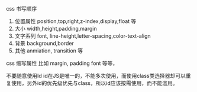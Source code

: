 css  书写顺序
1. 位置属性 position,top,right,z-index,display,float 等
2. 大小 width,height,padding,margin
3. 文字系列 font, line-height,letter-spacing,color-text-align
4. 背景 background,border
5. 其他 anmiation, transition 等

css 缩写属性
比如 margin, padding font 等等，

不要随意使用Id
id在JS是唯一的，不能多次使用，而使用class类选择器却可以重复使用，另外id的优先级优先与class，所以id应该按需使用，而不能滥用。